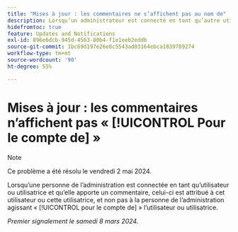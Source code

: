 ```yaml
---
title: "Mises à jour : les commentaires ne s’affichent pas au nom de"
description: Lorsqu’un administrateur est connecté en tant qu’autre utilisateur et qu’il fait un commentaire, le commentaire lui est attribué, au lieu d’être attribué à l’administrateur au nom de l’utilisateur.
hidefromtoc: true
feature: Updates and Notifications
exl-id: 896e6dcb-945d-4563-80b4-f1e1eeb2eddb
source-git-commit: 1bc69d197e26e8c5543ad03164ebca1839789274
workflow-type: tm+mt
source-wordcount: '90'
ht-degree: 55%

---
```


# Mises à jour : les commentaires n’affichent pas « [!UICONTROL Pour le compte de] »

>[!NOTE]
>
>Ce problème a été résolu le vendredi 2 mai 2024.

Lorsqu’une personne de l’administration est connectée en tant qu’utilisateur ou utilisatrice et qu’elle apporte un commentaire, celui-ci est attribué à cet utilisateur ou cette utilisatrice, et non pas à la personne de l’administration agissant « [!UICONTROL pour le compte de] » l’utilisateur ou utilisatrice.

_Premier signalement le samedi 8 mars 2024._
